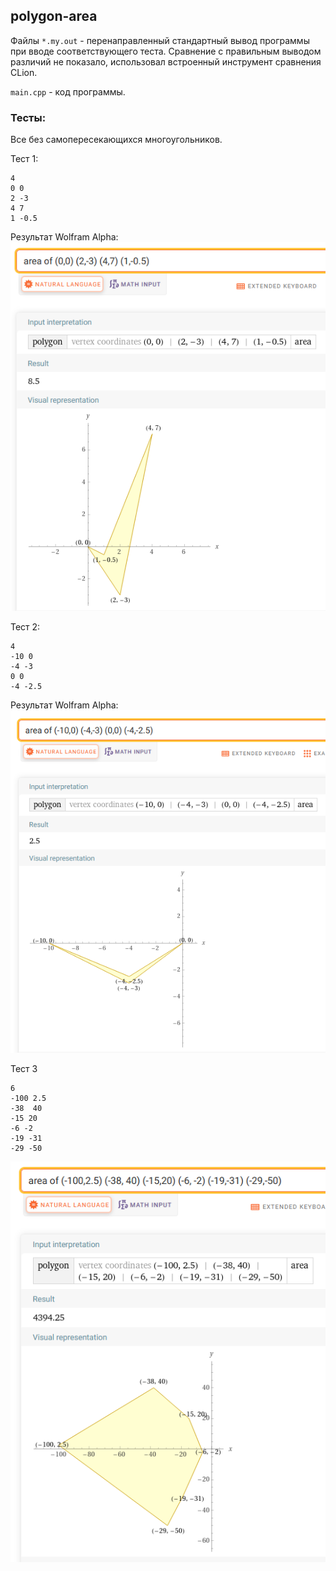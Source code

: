 ## polygon-area

Файлы `*.my.out` - перенаправленный стандартный вывод программы при вводе соответствующего теста. Сравнение с правильным выводом различий не показало, использовал встроенный инструмент сравнения CLion.

`main.cpp` - код программы.

### Тесты:
Все без самопересекающихся многоугольников.

Тест 1:

```
4
0 0
2 -3
4 7
1 -0.5
```
Результат Wolfram Alpha:
![test1.png](images/test1.png)

Тест 2:

```
4
-10 0
-4 -3
0 0
-4 -2.5
```
Результат Wolfram Alpha:
![test2.png](images/test2.png)

Тест 3

```
6
-100 2.5
-38  40
-15 20
-6 -2
-19 -31
-29 -50
```

![test3.png](images/test3.png)


